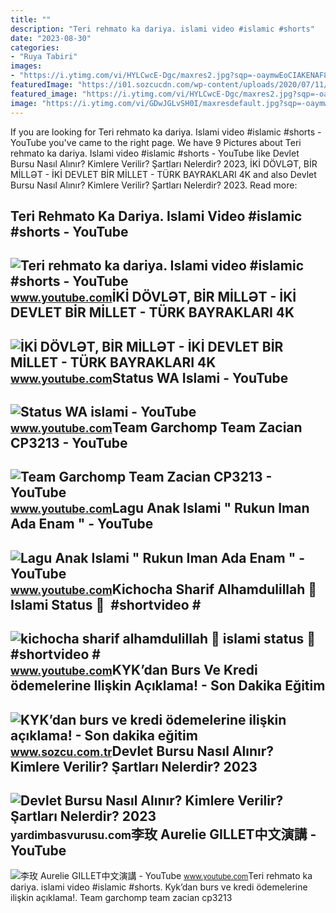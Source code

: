 ```yaml
---
title: ""
description: "Teri rehmato ka dariya. islami video #islamic #shorts"
date: "2023-08-30"
categories:
- "Ruya Tabiri"
images:
- "https://i.ytimg.com/vi/HYLCwcE-Dgc/maxres2.jpg?sqp=-oaymwEoCIAKENAF8quKqQMcGADwAQH4AYwCgALgA4oCDAgAEAEYRSBHKGUwDw==&amp;rs=AOn4CLC_ulBvmvqa2cf2uT56Qfk3FCYaDA"
featuredImage: "https://i01.sozcucdn.com/wp-content/uploads/2020/07/11/kyk-1.jpg"
featured_image: "https://i.ytimg.com/vi/HYLCwcE-Dgc/maxres2.jpg?sqp=-oaymwEoCIAKENAF8quKqQMcGADwAQH4AYwCgALgA4oCDAgAEAEYRSBHKGUwDw==&amp;rs=AOn4CLC_ulBvmvqa2cf2uT56Qfk3FCYaDA"
image: "https://i.ytimg.com/vi/GDwJGLvSH0I/maxresdefault.jpg?sqp=-oaymwEmCIAKENAF8quKqQMa8AEB-AHyBYAC4AOKAgwIABABGFAgZShIMA8=&amp;rs=AOn4CLA_dl04bJk9llYuqTmaF54Vo36fCg"
---
```


If you are looking for Teri rehmato ka dariya. Islami video #islamic #shorts - YouTube you've came to the right page. We have 9 Pictures about Teri rehmato ka dariya. Islami video #islamic #shorts - YouTube like Devlet Bursu Nasıl Alınır? Kimlere Verilir? Şartları Nelerdir? 2023, İKİ DÖVLƏT, BİR MİLLƏT - İKİ DEVLET BİR MİLLET - TÜRK BAYRAKLARI 4K and also Devlet Bursu Nasıl Alınır? Kimlere Verilir? Şartları Nelerdir? 2023. Read more:

Teri Rehmato Ka Dariya. Islami Video #islamic #shorts - YouTube
---------------------------------------------------------------

 ![Teri rehmato ka dariya. Islami video #islamic #shorts - YouTube](https://i.ytimg.com/vi/19xrhDJtdfs/maxres2.jpg?sqp=-oaymwEoCIAKENAF8quKqQMcGADwAQH4Ac4FgAKACooCDAgAEAEYfyBeKBYwDw==&rs=AOn4CLB3K25hdQKC4z5YBoJPUGjwFa5Fcg) <small>www.youtube.com</small>İKİ DÖVLƏT, BİR MİLLƏT - İKİ DEVLET BİR MİLLET - TÜRK BAYRAKLARI 4K
-------------------------------------------------------------------

 ![İKİ DÖVLƏT, BİR MİLLƏT - İKİ DEVLET BİR MİLLET - TÜRK BAYRAKLARI 4K](https://i.ytimg.com/vi/fnYdReJ6fcg/maxresdefault.jpg?sqp=-oaymwEmCIAKENAF8quKqQMa8AEB-AH-CYAC0AWKAgwIABABGGUgWShUMA8=&rs=AOn4CLCuCC_Oq5pYt3fb4C_4TGS6p43miw) <small>www.youtube.com</small>Status WA Islami - YouTube
--------------------------

 ![Status WA islami - YouTube](https://i.ytimg.com/vi/GDwJGLvSH0I/maxresdefault.jpg?sqp=-oaymwEmCIAKENAF8quKqQMa8AEB-AHyBYAC4AOKAgwIABABGFAgZShIMA8=&rs=AOn4CLA_dl04bJk9llYuqTmaF54Vo36fCg) <small>www.youtube.com</small>Team Garchomp Team Zacian CP3213 - YouTube
------------------------------------------

 ![Team Garchomp Team Zacian CP3213 - YouTube](https://i.ytimg.com/vi/HYLCwcE-Dgc/maxres2.jpg?sqp=-oaymwEoCIAKENAF8quKqQMcGADwAQH4AYwCgALgA4oCDAgAEAEYRSBHKGUwDw==&rs=AOn4CLC_ulBvmvqa2cf2uT56Qfk3FCYaDA) <small>www.youtube.com</small>Lagu Anak Islami " Rukun Iman Ada Enam " - YouTube
--------------------------------------------------

 ![Lagu Anak Islami " Rukun Iman Ada Enam " - YouTube](https://i.ytimg.com/vi/A-2tTgkwcCg/maxresdefault.jpg?sqp=-oaymwEmCIAKENAF8quKqQMa8AEB-AG-B4AC0AWKAgwIABABGE4gZSgfMA8=&rs=AOn4CLDic_hWmN6Fcg2Sybmbi-8cNGCwuw) <small>www.youtube.com</small>Kichocha Sharif Alhamdulillah 💚 Islami Status 💚 ️ #shortvideo #
---------------------------------------------------------------

 ![kichocha sharif alhamdulillah 💚 islami status 💚 ️ #shortvideo #](https://i.ytimg.com/vi/vGUSKVLec04/maxres2.jpg?sqp=-oaymwEoCIAKENAF8quKqQMcGADwAQH4Ac4FgAKACooCDAgAEAEYVSBcKGUwDw==&rs=AOn4CLBYtnUXJ_neLZGIgbSTDW8dlp_FCg) <small>www.youtube.com</small>KYK’dan Burs Ve Kredi ödemelerine Ilişkin Açıklama! - Son Dakika Eğitim
-----------------------------------------------------------------------

 ![KYK’dan burs ve kredi ödemelerine ilişkin açıklama! - Son dakika eğitim](https://i01.sozcucdn.com/wp-content/uploads/2020/07/11/kyk-1.jpg) <small>www.sozcu.com.tr</small>Devlet Bursu Nasıl Alınır? Kimlere Verilir? Şartları Nelerdir? 2023
-------------------------------------------------------------------

 ![Devlet Bursu Nasıl Alınır? Kimlere Verilir? Şartları Nelerdir? 2023](https://yardimbasvurusu.com/wp-content/uploads/2021/10/devlet-bursu-nasil-alinir.jpg) <small>yardimbasvurusu.com</small>李玫 Aurelie GILLET中文演講 - YouTube
-------------------------------

 ![李玫 Aurelie GILLET中文演講 - YouTube](https://i.ytimg.com/vi/FCy_FCg1qG0/maxresdefault.jpg) <small>www.youtube.com</small>Teri rehmato ka dariya. islami video #islamic #shorts. Kyk’dan burs ve kredi ödemelerine ilişkin açıklama!. Team garchomp team zacian cp3213
